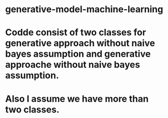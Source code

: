 # generative-model-machine-learning

# Codde consist of two classes for generative approach without naive bayes assumption and generative approache without naive bayes assumption.
# Also I assume we have more than two classes.

